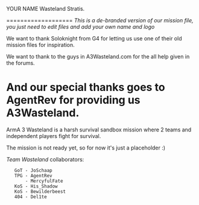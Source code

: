 YOUR NAME Wasteland Stratis.

===================
*This is a de-branded version of our mission file, you just need to edit files and add your own name and logo*

We want to thank Soloknight from G4 for letting us use one of their old mission files for inspiration.

We want to thank to the guys in A3Wasteland.com for the all help given in the forums.

And our special thanks goes to AgentRev for providing us A3Wasteland.
===================


ArmA 3 Wasteland is a harsh survival sandbox mission where 2 teams and independent players fight for survival.


The mission is not ready yet, so for now it's just a placeholder :)


*Team Wasteland* collaborators:

       GoT - JoSchaap
       TPG - AgentRev
           - MercyfulFate
       KoS - His_Shadow
       KoS - Bewilderbeest
       404 - Del1te
